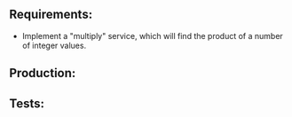## Requirements:
- Implement a "multiply" service, which will find the product of a number of integer values.

## Production:
<script src="http://gist-it.appspot.com/https://github.com/http4k/http4k/blob/master/src/docs/guide/example/_3_adding_another_endpoint/project.kt"></script>

## Tests:
<script src="http://gist-it.appspot.com/https://github.com/http4k/http4k/blob/master/src/docs/guide/example/_3_adding_another_endpoint/tests.kt"></script>
